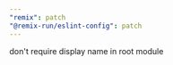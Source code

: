 ```yaml
---
"remix": patch
"@remix-run/eslint-config": patch
---
```


don't require display name in root module
